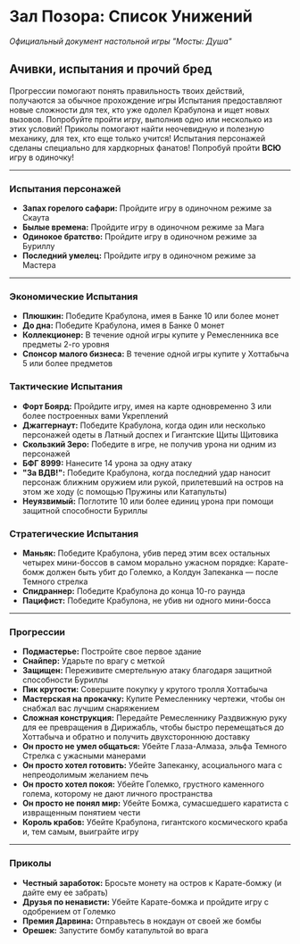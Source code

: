 # Зал Позора: Список Унижений

*Официальный документ настольной игры "Мосты: Душа"*

## Ачивки, испытания и прочий бред

Прогрессии помогают понять правильность твоих действий, получаются за обычное прохождение игры
Испытания предоставляют новые сложности для тех, кто уже одолел Крабулона и ищет новых вызовов. Попробуйте пройти игру, выполнив одно или несколько из этих условий!
Приколы помогают найти неочевидную и полезную механику, для тех, кто еще только учится!
Испытания персонажей сделаны специально для хардкорных фанатов! Попробуй пройти **ВСЮ** игру в одиночку!

---

### Испытания персонажей

*   **Запах горелого сафари:** Пройдите игру в одиночном режиме за Скаута
*   **Былые времена:** Пройдите игру в одиночном режиме за Мага
*   **Одинокое братство:** Пройдите игру в одиночном режиме за Буриллу
*   **Последний умелец:** Пройдите игру в одиночном режиме за Мастера

---

### Экономические Испытания

*   **Плюшкин:** Победите Крабулона, имея в Банке 10 или более монет
*   **До дна:** Победите Крабулона, имея в Банке 0 монет
*   **Коллекционер:** В течение одной игры купите у Ремесленника все предметы 2-го уровня
*   **Спонсор малого бизнеса:** В течение одной игры купите у Хоттабыча 5 или более предметов

### Тактические Испытания

*   **Форт Боярд:** Пройдите игру, имея на карте одновременно 3 или более построенных вами Укреплений
*   **Джаггернаут:** Победите Крабулона, когда один или несколько персонажей одеты в Латный доспех и Гигантские Щиты Щитовика
*   **Скользкий Зеро:** Победите в игре, не получив урона ни одним из персонажей
*   **БФГ 8999:** Нанесите 14 урона за одну атаку
*   **"За ВДВ!":** Победите Крабулона, когда последний удар наносит персонаж ближним оружием или рукой, прилетевший на остров на этом же ходу (с помощью Пружины или Катапульты)
*   **Неуязвимый:** Поглотите 10 или более единиц урона при помощи защитной способности Буриллы

### Стратегические Испытания

*   **Маньяк:** Победите Крабулона, убив перед этим всех остальных четырех мини-боссов в самом морально ужасном порядке: Карате-бомж должен быть убит до Големко, а Колдун Запеканка — после Темного стрелка
*   **Спидраннер:** Победите Крабулона до конца 10-го раунда
*   **Пацифист:** Победите Крабулона, не убив ни одного мини-босса

---

### Прогрессии

*   **Подмастерье:** Постройте свое первое здание
*   **Снайпер:** Ударьте по врагу с меткой
*   **Защищен:** Переживите смертельную атаку благодаря защитной способности Буриллы
*   **Пик крутости:** Совершите покупку у крутого тролля Хоттабыча
*   **Мастерская на прокачку:** Купите Ремесленнику чертежи, чтобы он снабжал вас лучшим снаряжением
*   **Сложная конструкция:** Передайте Ремесленнику Раздвижную руку для ее превращения в Дирижабль, чтобы быстро перемещаться до Хоттабыча и обратно и получить двухстороннюю доставку
*   **Он просто не умел общаться:** Убейте Глаза-Алмаза, эльфа Темного Стрелка с ужасными манерами
*   **Он просто хотел готовить:** Убейте Запеканку, асоциального мага с непреодолимым желанием печь
*   **Он просто хотел покоя:** Убейте Големко, грустного каменного голема, которому не дают личного пространства
*   **Он просто не понял мир:** Убейте Бомжа, сумасшедшего каратиста с извращенным понятием чести
*   **Король крабов:** Убейте Крабулона, гигантского космического краба и, тем самым, выиграйте игру

---

### Приколы

*   **Честный заработок:** Бросьте монету на остров к Карате-бомжу (и дайте ему ее забрать)
*   **Друзья по ненависти:** Убейте Карате-бомжа и пройдите игру с одобрением от Големко
*   **Премия Дарвина:** Отправьтесь в нокдаун от своей же бомбы
*   **Орешек:** Запустите бомбу катапультой во врага
